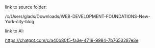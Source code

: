 link to source folder:


/c/Users/glads/Downloads/WEB-DEVELOPMENT-FOUNDATIONS-New-York-city-blog


link to AI:

https://chatgpt.com/c/a40b80f5-fa3e-4719-9984-7b7653287e3e


